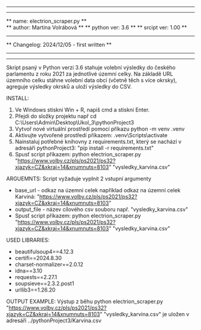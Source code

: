 ***************************************************************************************************************
***************************************************************************************************************
**                                     name: electrion_scraper.py                                            **                                                        
**                                     author: Martina Volrábová                                             **
**                                     python ver: 3.6                                                       **
**                                     srcipt ver: 1.00                                                      **
***************************************************************************************************************
** Changelog: 2024/12/05 - first written                                                                     **
***************************************************************************************************************
***************************************************************************************************************
Skript psaný v Python verzi 3.6 stahuje volební výsledky do českého parlamentu z roku 2021 za jednotlivé územní celky.
Na základě URL územního celku stáhne volební data obcí (včetně těch s více okrsky), agreguje výsledky okrsků a uloží výsledky do CSV.

INSTALL:
1. Ve Windows stiskni Win + R, napiš cmd a stiskni Enter.
2. Přejdi do složky projektu např cd C:\Users\Admin\Desktop\Ukol_3\pythonProject3
3. Vytvoř nové virtuální prostředí pomocí příkazu python -m venv .venv
4. Aktivujte vytvořené prostředí příkazem: .venv\Scripts\activate
5. Nainstaluj potřebné knihovny z requirements.txt, který se nachází v adresáři pythonProject3: "pip install -r requirements.txt"
6. Spusť script příkazem: python electrion_scraper.py "https://www.volby.cz/pls/ps2021/ps32?xjazyk=CZ&xkraj=14&xnumnuts=8103" "vysledky_karvina.csv"

ARGUEMNTS:
Script vyžaduje vyplnit 2 vstupní argumenty
* base_url - odkaz na územní celek například odkaz na územní celek Karviná: "https://www.volby.cz/pls/ps2021/ps32?xjazyk=CZ&xkraj=14&xnumnuts=8103"
* output_file - název cílového csv souboru např. "vysledky_karvina.csv"
* Spusť script příkazem: python electrion_scraper.py "https://www.volby.cz/pls/ps2021/ps32?xjazyk=CZ&xkraj=14&xnumnuts=8103" "vysledky_karvina.csv"

USED LIBRARIES:
* beautifulsoup4==4.12.3
* certifi==2024.8.30
* charset-normalizer==2.0.12
* idna==3.10
* requests==2.27.1
* soupsieve==2.3.2.post1
* urllib3==1.26.20

OUTPUT EXAMPLE:
Výstup z běhu python electrion_scraper.py "https://www.volby.cz/pls/ps2021/ps32?xjazyk=CZ&xkraj=14&xnumnuts=8103" "vysledky_karvina.csv"
je uložen v adresáři ../pythonProject3/Karvina.csv




